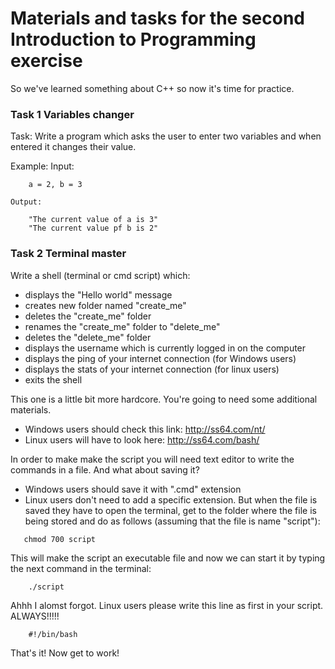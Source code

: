 Materials and tasks for the second Introduction to Programming exercise
=====================

So we've learned something about C++ so now it's time for practice.

### Task 1 Variables changer
Task: Write a program which asks the user to enter two variables and when entered it changes their value.

Example:
	Input: 
```
	a = 2, b = 3
```
	Output: 
```
	"The current value of a is 3"
	"The current value pf b is 2"
```


### Task 2 Terminal master

Write a shell (terminal or cmd script) which:
* displays the "Hello world" message
* creates new folder named "create_me"
* deletes the "create_me" folder
* renames the "create_me" folder to "delete_me"
* deletes the "delete_me" folder
* displays the username which is currently logged in on the computer
* displays the ping of your internet connection (for Windows users)
* displays the stats of your internet connection (for linux users)
* exits the shell

This one is a little bit more hardcore. You're going to need some additional materials.
 * Windows users should check this link: http://ss64.com/nt/
 * Linux users will have to look here: http://ss64.com/bash/

In order to make make the script you will need text editor to write the commands in a file.
And what about saving it?
 * Windows users should save it with ".cmd" extension
 * Linux users don't need to add a specific extension. But when the file is saved they have to open the terminal, get to the folder where the file is being stored and do as follows (assuming that the file is name "script"):

 ```
 	chmod 700 script
 ```
This will make the script an executable file and now we can start it by typing the next command in the terminal:

```
	./script
```

Ahhh I alomst forgot. Linux users please write this line as first in your script. ALWAYS!!!!!

```
	#!/bin/bash
```


That's it! Now get to work!